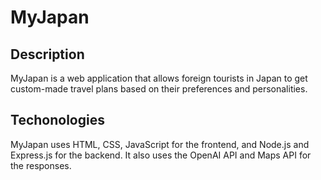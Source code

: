 # MyJapan
## Description
MyJapan is a web application that allows foreign tourists in Japan to get custom-made travel plans based on their preferences and personalities.
## Techonologies
MyJapan uses HTML, CSS, JavaScript for the frontend, and Node.js and Express.js for the backend. It also uses the OpenAI API and Maps API for the responses.
